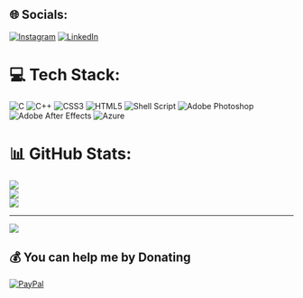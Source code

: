 
## 🌐 Socials:
[![Instagram](https://img.shields.io/badge/Instagram-%23E4405F.svg?logo=Instagram&logoColor=white)](https://instagram.com/rajaatripathy/) [![LinkedIn](https://img.shields.io/badge/LinkedIn-%230077B5.svg?logo=linkedin&logoColor=white)](https://linkedin.com/in/raja-tripathy-229753255/) 

# 💻 Tech Stack:
![C](https://img.shields.io/badge/c-%2300599C.svg?style=for-the-badge&logo=c&logoColor=white) ![C++](https://img.shields.io/badge/c++-%2300599C.svg?style=for-the-badge&logo=c%2B%2B&logoColor=white) ![CSS3](https://img.shields.io/badge/css3-%231572B6.svg?style=for-the-badge&logo=css3&logoColor=white) ![HTML5](https://img.shields.io/badge/html5-%23E34F26.svg?style=for-the-badge&logo=html5&logoColor=white) ![Shell Script](https://img.shields.io/badge/shell_script-%23121011.svg?style=for-the-badge&logo=gnu-bash&logoColor=white) ![Adobe Photoshop](https://img.shields.io/badge/adobephotoshop-%2331A8FF.svg?style=for-the-badge&logo=adobephotoshop&logoColor=white) ![Adobe After Effects](https://img.shields.io/badge/Adobe%20After%20Effects-9999FF.svg?style=for-the-badge&logo=Adobe%20After%20Effects&logoColor=white) ![Azure](https://img.shields.io/badge/azure-%230072C6.svg?style=for-the-badge&logo=azure-devops&logoColor=white)
# 📊 GitHub Stats:
![](https://github-readme-stats.vercel.app/api?username=RT0EDGE&theme=dark&hide_border=false&include_all_commits=false&count_private=false)<br/>
![](https://github-readme-streak-stats.herokuapp.com/?user=RT0EDGE&theme=dark&hide_border=false)<br/>
![](https://github-readme-stats.vercel.app/api/top-langs/?username=RT0EDGE&theme=dark&hide_border=false&include_all_commits=false&count_private=false&layout=compact)

---
[![](https://visitcount.itsvg.in/api?id=RT0EDGE&icon=0&color=0)](https://visitcount.itsvg.in)

  ## 💰 You can help me by Donating
  [![PayPal](https://img.shields.io/badge/PayPal-00457C?style=for-the-badge&logo=paypal&logoColor=white)](https://paypal.me/paypal.me/rajaatripathy) 

  
<!-- Proudly created with GPRM ( https://gprm.itsvg.in ) -->
